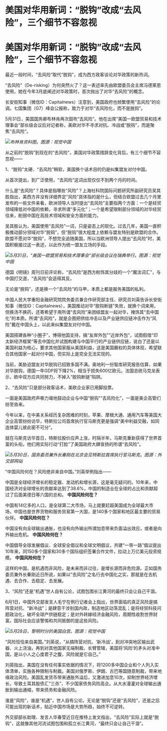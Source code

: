 # 美国对华用新词：“脱钩”改成“去风险”，三个细节不容忽视

# 美国对华用新词：“脱钩”改成“去风险”，三个细节不容忽视

最近一段时间，“去风险”取代“脱钩”，成为西方政客谈论对华政策的新热词。

“去风险”（De-risking）为何突然火了？这一表述率先由欧盟委员会主席冯德莱恩使用，她在今年3月底阐述对华政策时，首次抛出了对华“去风险”的概念。

长安街知事（微信ID：Capitalnews）注意到，美国政府也频繁使用“去风险”的论调。七国集团（G7）峰会公报称，致力于对华“去风险化，而不是脱钩”。

5月31日，美国国务卿布林肯再次鼓吹“去风险”。他在出席“美国一欧盟贸易和技术理事会”部长级会议后对记者称，美欧对华不寻求对抗、冷战或“脱钩”，而是聚焦“去风险”。

![](https://inews.gtimg.com/om_bt/Oj7rVbt2kqdkaLfg8IuOG7hROW5RBlcps5bPIIFSNP8owAA/1000)_布林肯资料图。图源：视觉中国_

从之前的“脱钩”到现在的“去风险”，美国对华政策措辞变化背后，有三个细节不容忽视——

1、“脱钩”太硬、“去风险”稍软，美国换个话术目的仍是纠集盟友对付中国。

从首次提出，到广泛使用，“去风险”这词出现仅仅不到两个月的时间。

什么是“去风险”？具体是指哪些“风险”？上海社科院国际问题研究所副研究员吴其胜指出，美西方并没有详细界定“风险”具体指的是什么，但结合欧盟过去几个月里发布的一些文件来看，欧洲领导人当时提出“去风险”主要指两个方面：一个是经贸领域降低对中国的依赖，寻求所谓“多元化”；一个是希望限制部分领域的对华经贸往来，削弱中国在高技术领域和安全方面的能力。

吴其胜认为，美国使用“去风险”一词，只是姿态上的软化。过去几年，美国一直积极推动部分领域对华“脱钩”，但“脱钩”很大程度上依赖与盟友特别是欧盟的合作。欧盟不愿对华“脱钩”，不想完全追随美国，所以当欧洲领导人提出“去风险”时，美国积极接过这一表述，以此作为统一盟友立场的手段。

![](https://inews.gtimg.com/om_bt/OCd9Vz5X6fnulT0Z1Al3PB8XU2fjrfMe6MbJxink_DiH4AA/1000)_5月31日，“美国一欧盟贸易和技术理事会”部长级会议在瑞典举行。图源：视觉中国_

德国《明镜》周刊日前评论称，“去风险”是西方粉饰其分歧的一个“魔法词汇”，与中国打交道，“去风险”会适得其反。

无论是“脱钩”，还是换一个“去风险”的马甲，本质上都是服务美国的私利。

中国人民大学重阳金融研究院院务委员兼合作研究部主任、研究员刘英告诉长安街知事（微信ID：Capitalnews），美国推动对华“脱钩断链”失败，就换个词来用，但换汤不换药，还寄希望于用所谓“去风险”来团结盟友一起对华，掩饰其“去中国化”的本质。所谓“去风险”，就是企图把供给冲击以及产业链供应链冲击作为“风险”戴在中国头上，以此来纠集盟友对付中国。

美国搭建各种“小圈子”，博得他国支持，搞“友岸外包”“近岸外包”，试图假借“印太新经济框架”等去中国化并试图构建与中国平行的产业链供应链，说白了还是以美国利益为核心，要求其他国家服从美国利益，这是美国霸权的具体体现，希望联合其他国家一起对付中国，但实际上是完全无法实现的。

当前，美胁迫盟友对华脱钩已招致多国不满。奥地利一份智库研究报告估算，如果对华脱钩，德国一年GDP将下降2%，相当于损失600亿欧元。法国总统马克龙表示，欧中双方应共同努力，不掉入“脱钩断链”陷阱。

2、“去风险”只是部分政客话术，美欧企业家已用脚投票。

一面是美国政府声嘶力竭地鼓动企业与中国“脱钩”“去风险化”，一面是美企高管们纷至沓来。

今年以来，在中美关系经历复杂困难的时刻，苹果、摩根大通、通用汽车等美国大企业高管纷纷访华，特斯拉公司首席执行官马斯克更是强调“美中利益交融，如同连体婴儿彼此密不可分”。

就在马斯克访华首日，特斯拉股价应声上涨，时隔半年，马斯克重新获得了世界首富的头衔。他们用实际行动“打脸”了美国政府大肆宣扬的所谓“去风险”。

![](https://inews.gtimg.com/om_bt/OCCbWQByct7GpFuq7-fodcotbhk7phm9oVXcuXAmnepd0AA/1000)_5月30日，国务委员兼外长秦刚在北京会见特斯拉首席执行官马斯克。图源：外交部网站_

“中国风险何在？风险绝非来自中国。”刘英举例指出——

中国是全球经济增长的稳定器、发动机和增长源，这是毫无疑问的。10年来，中国经济对全球增长的贡献率达到了38.6%，中国的制造业在全球的占比和贡献超过了后面美德日等六国的总和。
**中国风险何在？**

中国有14亿多的人口，是全球第二大市场，马上就要赶超美国成为全球最大市场，中国也是世界货物和服务贸易第一大国，是140多个国家和地区最主要的贸易伙伴。
**中国风险何在？**

中国没有向全球输出通胀，也没有向外输出所谓加息带来负面溢出效应，或者是向外输出危机。 **中国风险何在？**

中国倡导全球发展倡议、全球安全倡议和全球文明倡议，共建“一带一路”倡议提出10年来，同150多个国家和30多个国际组织签署合作文件，拉动上万亿美元投资规模。
**中国风险何在？**

这样的中国，是机遇而非风险，是未来而非过往，是增长源而非危险源。正如国务委员兼外长秦刚近日所说，如果以“去风险”之名行去中国化之实，那就是在去机遇、去合作、去稳定、去发展。

3、“风险”还是“机遇”世人自有公论，试图包围长江黄河的最终只会让自己干涸。

6月1日，中国外交部发言人毛宁在例行记者会上指出，世界面临的真正风险是搞阵营对抗、“新冷战”；是肆意干涉别国内政，制造地区动荡混乱；是将经贸科技问题政治化，破坏全球产供链稳定；是对外转嫁经济金融风险，周期性收割世界财富。国际社会应该警惕和共同抵御的是这些风险。

![](https://inews.gtimg.com/om_bt/OWBSBt2VNhp3ctcJqKRORmRRTPPlQxANs0M587_AQYaGsAA/1000)_5月28日，黎明时分的美国白宫。图源：视觉中国_

“风险恰恰来自美国。”刘英说，“从搞阵营对抗、‘新冷战’，到对冲突地区输出武器、火上浇油，再到对其他国家无端制裁、长臂管辖，美国将‘风险’的矛头对准中国，是以小人之心度君子之腹，风险就是它自己。”

刘英指出，美国在没有任何事实依据的情况下，将1200多中国企业和个人列入实体清单，实施各种限制与制裁。美国对俄罗斯、伊朗、古巴等国随意制裁，带来地缘政治风险。美国乱发货币带来通胀外溢后，又激进加息10次，抑制世界经济增长，导致土耳其股债汇“三杀”，不少国家债务风险高企。从大水漫灌对全球输出通胀到输出通缩，带来债务和金融风险。

谁是“风险”，谁是“机遇”，世人自有公论。无论是“脱钩”还是“去风险”，还是之后可能出现的新话术，贴近中国市场是大势所趋，始终不可逆转。

外交部部长助理、发言人华春莹近日在推特上发文指出，“去风险”实际上就是“脱钩”，这就像其他河流试图包围和孤立长江黄河，“最终只会让自己干涸”。

